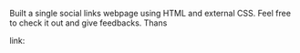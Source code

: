Built a single social links webpage using HTML and external CSS.
Feel free to check it out and give feedbacks. Thans

link: 
